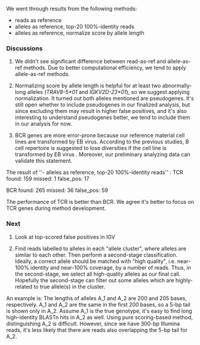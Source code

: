 We went through results from the following methods:
  - reads as reference
  - alleles as reference, top-20 100%-identity reads
  - alleles as reference, normalize score by allele length

### Discussions
1. We didn't see significant difference between read-as-ref and allele-as-ref methods.
Due to better computational efficiency, we tend to apply allele-as-ref methods.

2. Normalizing score by allele length is helpful for at least two abnormally-long alleles 
(_TRAV8-5*01_ and _IGKV2D-23*01_), so we suggest applying normalization.
It turned out both alleles mentioned are pseudogenes.
It's still open whether to include pseudogenes in our finalized analysis, 
but since excluding them may result in higher false positives, and it's also interesting to 
understand pseudogenes better, we tend to include them in our analysis for now.

3. BCR genes are more error-prone because our reference material cell lines are transformed by EB virus. According to the previous studies, B cell repertoire is suggested to lose diversities if the cell line is transformed by EB virus . Moreover, our preliminary analyzing data can validate this statement.

The result of ''- alleles as reference, top-20 100%-identity reads'' : 
TCR 
found: 159 
missed: 1 
false_pos: 17 

BCR 
found: 265 
missed: 36 
false_pos: 59 

The performance of TCR is better than BCR. We agree it's better to focus on TCR genes during method development.

### Next
1. Look at top-scored false positives in IGV

2. Find reads labelled to alleles in each "allele cluster", where alleles are similar to each other.
Then perform a second-stage classification.
Ideally, a correct allele should be matched with "high quality", i.e. near-100% identity and near-100% coverage, by a number of reads.
Thus, in the second-stage, we select all high-quality alleles as our final call. 
Hopefully the second-stage can filter out some alleles which are highly-related to true allele(s) in the cluster.

An example is: The lengths of alleles A_1 and A_2 are 200 and 205 bases, respectively.
A_1 and A_2 are the same in the first 200 bases, so a 5-bp tail is shown only in A_2.
Assume A_1 is the true genotype, it's easy to find long high-identity BLASTn hits in A_2 as well.
Using pure scoring-based method, distinguishing A_2 is difficult.
However, since we have 300-bp Illumina reads, it's less likely that there are reads also overlapping the 5-bp tail for A_2.
